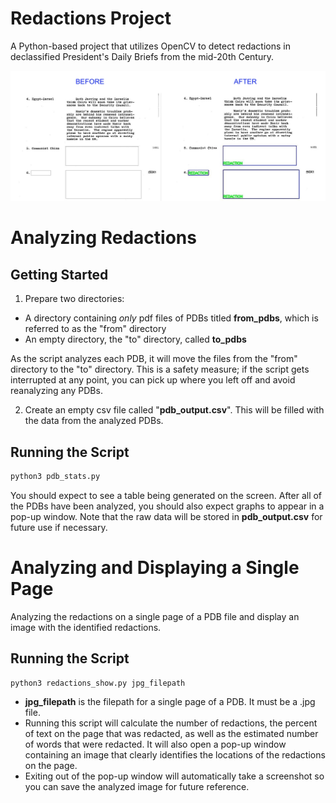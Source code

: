 # Redactions Project 

A Python-based project that utilizes OpenCV to detect redactions in declassified President's Daily Briefs from the mid-20th Century.

![](beforeafter.jpg)


# Analyzing Redactions

## Getting Started

1. Prepare two directories:
- A directory containing _only_ pdf files of PDBs titled __from_pdbs__, which is referred to as the "from" directory
- An empty directory, the "to" directory, called __to_pdbs__

As the script analyzes each PDB, it will move the files from the "from" directory to the "to" directory. This is a safety measure; if the script gets interrupted at any point, you can pick up where you left off and avoid reanalyzing any PDBs. 

2. Create an empty csv file called "__pdb_output.csv__". This will be filled with the data from the analyzed PDBs. 

## Running the Script

```bash
python3 pdb_stats.py
```
You should expect to see a table being generated on the screen. After all of the PDBs have been analyzed, you should also expect graphs to appear in a pop-up window. Note that the raw data will be stored in __pdb_output.csv__ for future use if necessary.

# Analyzing and Displaying a Single Page

Analyzing the redactions on a single page of a PDB file and display an image with the identified redactions.

## Running the Script

```bash
python3 redactions_show.py jpg_filepath
```
- __jpg_filepath__ is the filepath for a single page of a PDB. It must be a .jpg file.
- Running this script will calculate the number of redactions, the percent of text on the page that was redacted, as well as the estimated number of words that were redacted. It will also open a pop-up window containing an image that clearly identifies the locations of the redactions on the page.
- Exiting out of the pop-up window will automatically take a screenshot so you can save the analyzed image for future reference.


